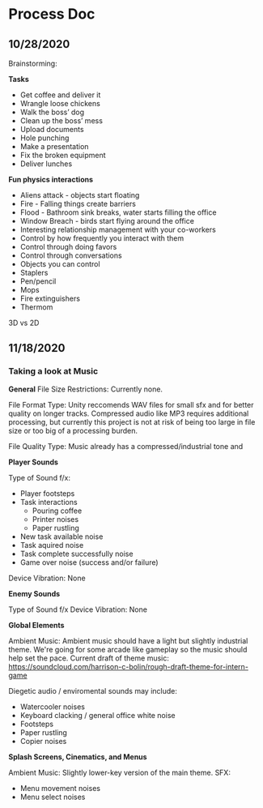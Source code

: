 # Process Doc

## 10/28/2020
Brainstorming:

**Tasks**
-   Get coffee and deliver it
-   Wrangle loose chickens
-   Walk the boss’ dog
-   Clean up the boss’ mess
-   Upload documents
-   Hole punching
-   Make a presentation
-   Fix the broken equipment
-   Deliver lunches

**Fun physics interactions**
-   Aliens attack - objects start floating
-   Fire - Falling things create barriers
-   Flood - Bathroom sink breaks, water starts filling the office
-   Window Breach - birds start flying around the office
-   Interesting relationship management with your co-workers
-   Control by how frequently you interact with them
-   Control through doing favors
-   Control through conversations
-   Objects you can control
-   Staplers
-   Pen/pencil
-   Mops
-   Fire extinguishers
-   Thermom
    

3D vs 2D

## 11/18/2020

### Taking a look at Music 

**General**
File Size Restrictions: Currently none. 

File Format Type: Unity reccomends WAV files for small sfx and for better quality on longer tracks. Compressed audio like MP3 requires additional processing, but currently this project is not at risk of being too large in file size or too big of a processing burden. 

File Quality Type: Music already has a compressed/industrial tone and 



**Player Sounds**

Type of Sound f/x:
- Player footsteps
- Task interactions 
    - Pouring coffee
    - Printer noises
    - Paper rustling
- New task available noise
- Task aquired noise
- Task complete successfully noise
- Game over noise (success and/or failure)

Device Vibration: None

**Enemy Sounds**

Type of Sound f/x
Device Vibration: None

**Global Elements**

Ambient Music: Ambient music should have a light but slightly industrial theme. We're going for some arcade like gameplay so the music should help set the pace. Current draft of theme music: https://soundcloud.com/harrison-c-bolin/rough-draft-theme-for-intern-game

Diegetic audio / enviromental sounds may include:
- Watercooler noises
- Keyboard clacking / general office white noise
- Footsteps
- Paper rustling
- Copier noises

**Splash Screens, Cinematics, and Menus**

Ambient Music: Slightly lower-key version of the main theme. 
SFX: 
- Menu movement noises
- Menu select noises
